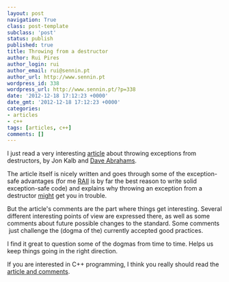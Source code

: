 ```yaml
---
layout: post
navigation: True
class: post-template
subclass: 'post'
status: publish
published: true
title: Throwing from a destructor
author: Rui Pires
author_login: rui
author_email: rui@sennin.pt
author_url: http://www.sennin.pt
wordpress_id: 338
wordpress_url: http://www.sennin.pt/?p=338
date: '2012-12-18 17:12:23 +0000'
date_gmt: '2012-12-18 17:12:23 +0000'
categories:
- articles
- c++
tags: [articles, c++]
comments: []
---
```

<p>I just read a very interesting <a href="http://cpp-next.com/archive/2012/08/evil-or-just-misunderstood/">article</a> about throwing exceptions from destructors,&nbsp;by Jon Kalb and&nbsp;<a href="http://daveabrahams.com/" rel="external">Dave Abrahams</a>.</p>
<p>The article itself is nicely written and goes through some of the exception-safe advantages (for me <a href="http://en.wikipedia.org/wiki/RAII">RAII</a> is by far the best reason to write solid exception-safe code) and explains why throwing an exception from a destructor <span style="text-decoration: underline;">might</span> get you in trouble.</p>
<p>But the article's comments are the part where things get interesting. Several different interesting points of view are expressed there, as well as some comments about future possible changes to the standard. Some comments &nbsp;just challenge the (dogma of the) currently accepted good practices.</p>
<p>I find it great to question some of the dogmas from time to time. Helps us keep things going in the right direction.</p>
<p>If you are interested in C++ programming, I think you really should read the <a href="http://cpp-next.com/archive/2012/08/evil-or-just-misunderstood/">article and comments</a>.</p>
